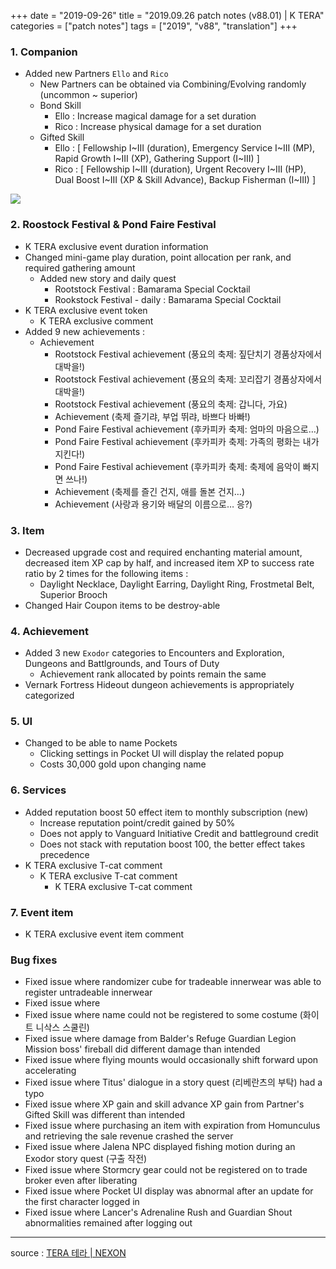 +++
date = "2019-09-26"
title = "2019.09.26 patch notes (v88.01) | K TERA"
categories = ["patch notes"]
tags = ["2019", "v88", "translation"]
+++

### 1. Companion
- Added new Partners `Ello` and `Rico`
  - New Partners can be obtained via Combining/Evolving randomly (uncommon ~ superior)
  - Bond Skill
    - Ello : Increase magical damage for a set duration
    - Rico : Increase physical damage for a set duration
  - Gifted Skill
    - Ello : [ Fellowship I~III (duration), Emergency Service I~III (MP), Rapid Growth I~III (XP), Gathering Support (I~III) ]
    - Rico : [ Fellowship I~III (duration), Urgent Recovery I~III (HP), Dual Boost I~III (XP & Skill Advance), Backup Fisherman (I~III) ]

![](https://seraphinush-gaming.github.io/mysterium/images/patch-notes/2019-09-26-1.png)

### 2. Roostock Festival & Pond Faire Festival
- K TERA exclusive event duration information
- Changed mini-game play duration, point allocation per rank, and required gathering amount
  - Added new story and daily quest
    - Rootstock Festival : Bamarama Special Cocktail
    - Rookstock Festival - daily : Bamarama Special Cocktail
- K TERA exclusive event token
  - K TERA exclusive comment
- Added 9 new achievements :
  - Achievement
    - Rootstock Festival achievement (풍요의 축제: 짚단치기 경품상자에서 대박을!)
    - Rootstock Festival achievement (풍요의 축제: 꼬리잡기 경품상자에서 대박을!)
    - Rootstock Festival achievement (풍요의 축제: 갑니다, 가요)
    - Achievement (축제 즐기랴, 부업 뛰랴, 바쁘다 바빠!)
    - Pond Faire Festival achievement (후카피카 축제: 엄마의 마음으로…)
    - Pond Faire Festival achievement (후카피카 축제: 가족의 평화는 내가 지킨다!)
    - Pond Faire Festival achievement (후카피카 축제: 축제에 음악이 빠지면 쓰나!)
    - Achievement (축제를 즐긴 건지, 애를 돌본 건지…)
    - Achievement (사랑과 용기와 배달의 이름으로… 응?)

### 3. Item
- Decreased upgrade cost and required enchanting material amount, decreased item XP cap by half, and increased item XP to success rate ratio by 2 times for the following items :
  - Daylight Necklace, Daylight Earring, Daylight Ring, Frostmetal Belt, Superior Brooch
- Changed Hair Coupon items to be destroy-able

### 4. Achievement
- Added 3 new `Exodor` categories to Encounters and Exploration, Dungeons and Battlgrounds, and Tours of Duty
  - Achievement rank allocated by points remain the same
- Vernark Fortress Hideout dungeon achievements is appropriately categorized

### 5. UI
- Changed to be able to name Pockets
  - Clicking settings in Pocket UI will display the related popup
  - Costs 30,000 gold upon changing name

### 6. Services
- Added reputation boost 50 effect item to monthly subscription (new)
  - Increase reputation point/credit gained by 50%
  - Does not apply to Vanguard Initiative Credit and battleground credit
  - Does not stack with reputation boost 100, the better effect takes precedence
- K TERA exclusive T-cat comment
  - K TERA exclusive T-cat comment
    - K TERA exclusive T-cat comment

### 7. Event item
- K TERA exclusive event item comment

### Bug fixes
- Fixed issue where randomizer cube for tradeable innerwear was able to register untradeable innerwear
- Fixed issue where
- Fixed issue where name could not be registered to some costume (화이트 니삭스 스쿨린)
- Fixed issue where damage from Balder's Refuge Guardian Legion Mission boss' fireball did different damage than intended
- Fixed issue where flying mounts would occasionally shift forward upon accelerating
- Fixed issue where Titus' dialogue in a story quest (리베란츠의 부탁) had a typo
- Fixed issue where XP gain and skill advance XP gain from Partner's Gifted Skill was different than intended
- Fixed issue where purchasing an item with expiration from Homunculus and retrieving the sale revenue crashed the server
- Fixed issue where Jalena NPC displayed fishing motion during an Exodor story quest (구출 작전)
- Fixed issue where Stormcry gear could not be registered on to trade broker even after liberating
- Fixed issue where Pocket UI display was abnormal after an update for the first character logged in
- Fixed issue where Lancer's Adrenaline Rush and Guardian Shout abnormalities remained after logging out

----

source : [TERA 테라 | NEXON](http://tera.nexon.com/news/update/view.aspx?n4articlesn=411)
